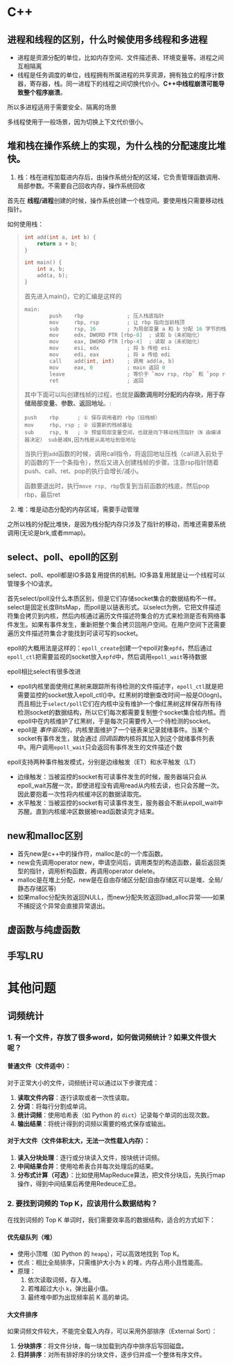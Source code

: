 # C++

## 进程和线程的区别，什么时候使用多线程和多进程

+ 进程是资源分配的单位，比如内存空间、文件描述表、环境变量等。进程之间互相隔离
+ 线程是任务调度的单位，线程拥有所属进程的共享资源，拥有独立的程序计数器，寄存器，栈。同一进程下的线程之间切换代价小。**C++中线程崩溃可能导致整个程序崩溃**。

所以多进程适用于需要安全、隔离的场景

多线程使用于一般场景，因为切换上下文代价很小。



## 堆和栈在操作系统上的实现，为什么栈的分配速度比堆快。

1. 栈：栈在进程加载进内存后，由操作系统分配的区域，它负责管理函数调用、局部参数。不需要自己回收内存，操作系统回收

首先在 **线程/进程**创建的时候，操作系统创建一个栈空间。要使用栈只需要移动栈指针。

如何使用栈：

> ```c++
> int add(int a, int b) {
>     return a + b;
> }
> 
> int main() {
>     int a, b;
>     add(a, b);
> }
> ```
>
> 首先进入main()，它的汇编是这样的
>
> ```c++
> main:
>         push    rbp              ; 压入栈底指针
>         mov     rbp, rsp         ; 让 rbp 指向当前栈顶
>         sub     rsp, 16          ; 为局部变量 a 和 b 分配 16 字节的栈空间；
>         mov     edx, DWORD PTR [rbp-8]  ; 读取 b（未初始化）
>         mov     eax, DWORD PTR [rbp-4]  ; 读取 a（未初始化）
>         mov     esi, edx         ; 将 b 传给 esi
>         mov     edi, eax         ; 将 a 传给 edi
>         call    add(int, int)    ; 调用 add(a, b)
>         mov     eax, 0           ; main 返回 0
>         leave                    ; 等价于 `mov rsp, rbp` 和 `pop rbp`
>         ret                      ; 返回
> ```
>
> 其中下面可以叫创建栈帧的过程，也就是**函数调用时分配的内存块，用于存储局部变量、参数、返回地址**。:
>
> ```
> push    rbp      ; ① 保存调用者的 rbp（旧栈帧）
> mov     rbp, rsp ; ② 设置新的栈帧基址
> sub     rsp, N   ; ③ 预留局部变量空间，也就是向下移动栈顶指针（N 由编译器决定） sub是减N,因为栈是从高地址到低地址
> ```
>
> 当执行到`add`函数的时候，调用call指令，将返回地址压栈（call进入前处于的函数的下一个条指令），然后又进入创建栈帧的步骤。注意rsp指针随着push、call、ret、pop的执行会增长/减小。
>
> 函数要退出时，执行`move rsp, rbp`恢复到当前函数的栈底，然后pop rbp，最后ret

2. 堆：堆是动态分配的内存区域，需要手动管理

之所以栈的分配比堆快，是因为栈分配内存只涉及了指针的移动，而堆还需要系统调用(无论是brk,或者mmap)。

## select、poll、epoll的区别

select、poll、epoll都是IO多路复用提供的机制。IO多路复用就是让一个线程可以管理多个IO请求。

首先select/poll没什么本质区别，但是它们存储socket集合的数据结构不一样。select是固定长度BitsMap，而poll是以链表形式。以select为例，它把文件描述符集合拷贝到内核，然后内核通过遍历文件描述符集合的方式来检测是否有网络事件发生。如果有事件发生，重新把整个集合拷贝回用户空间。在用户空间下还需要遍历文件描述符集合才能找到可读可写的socket。

epoll的大概用法是这样的：`epoll_create`创建一个epoll对象`epfd`，然后通过`epoll_ctl`把需要监视的socket放入`epfd`中，然后调用`epoll_wait`等待数据

epoll相比select有很多改进

+ epoll内核里面使用红黑树来跟踪所有待检测的文件描述字，`epoll_ctl`就是把需要监控的socket放入epoll_ctl()中。红黑树的增删查改时间一般是O(logn)。而且相比于`select/poll`它们在内核中没有维护一个像红黑树这样保存所有待检测socket的数据结构，所以它们每次都需要复制整个socket集合给内核。而epoll中在内核维护了红黑树，于是每次只需要传入一个待检测的socket。
+ epoll是 *事件驱动*的，内核里面维护了一个链表来记录就绪事件。当某个socket有事件发生，就会通过 *回调函数*内核将其加入到这个就绪事件列表中。用户调用`epoll_wait`只会返回有事件发生的文件描述个数



epoll支持两种事件触发模式，分别是边缘触发（ET）和水平触发（LT）

+ 边缘触发：当被监控的socket有可读事件发生的时候，服务器端只会从epoll_wait苏醒一次，即使进程没有调用read从内核去读，也只会苏醒一次。因此要抱着一次性将内核缓冲区的数据读取完。
+ 水平触发：当被监控的socket有可读事件发生，服务器会不断从epoll_wait中苏醒。直到内核缓冲区数据被read函数读完才结束。

## new和malloc区别

+ 首先new是c++中的操作符，malloc是c的一个库函数。
+ new会先调用operator new，申请空间后，调用类型的构造函数，最后返回类型的指针，调用析构函数，再调用operator delete。
+ malloc是在堆上分配，new是在自由存储区分配(自由存储区可以是堆、全局/静态存储区等)
+ 如果malloc分配失败返回NULL，而new分配失败返回bad_alloc异常——如果不捕捉这个异常会直接异常退出。

## 虚函数与纯虚函数

## 手写LRU

# 其他问题

## 词频统计

### **1. 有一个文件，存放了很多word，如何做词频统计？如果文件很大呢？**

#### **普通文件（文件适中）：**

对于正常大小的文件，词频统计可以通过以下步骤完成：

1. **读取文件内容**：逐行读取或者一次性读取。
2. **分词**：将每行分割成单词。
3. **统计词频**：使用哈希表（如 Python 的 `dict`）记录每个单词的出现次数。
4. **输出结果**：将统计得到的词频以需要的格式保存或输出。

#### **对于大文件（文件体积太大，无法一次性载入内存）：**

1. **读入分块处理**：逐行或分块读入文件，按块统计词频。
2. **中间结果合并**：使用哈希表合并每次处理后的结果。
3. **分布式计算（可选）**：比如使用MapReduce算法，把文件分块后，先执行map操作，得到中间结果后再使用Redeuce汇总。

### **2. 要找到词频的 Top K，应该用什么数据结构？**

在找到词频的 Top K 单词时，我们需要效率高的数据结构，适合的方式如下：

#### **优先级队列（堆）**

- 使用小顶堆（如 Python 的 `heapq`），可以高效地找到 Top K。
- 优点：相比全局排序，只需维护大小为 `k` 的堆，内存占用小且性能高。
- 原理：
  1. 依次读取词频，存入堆。
  2. 若堆超过大小 `k`，弹出最小值。
  3. 最终堆中即为出现频率前 K 高的单词。

#### **大文件排序**

如果词频文件较大，不能完全载入内存，可以采用外部排序（External Sort）：

1. **分块排序**：将文件分块，每一块加载到内存中排序后写回磁盘。
2. **归并排序**：对所有排好序的分块文件，逐步归并成一个整体有序文件。
